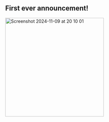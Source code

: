 ## First ever announcement!


<img width="312" alt="Screenshot 2024-11-09 at 20 10 01" src="https://github.com/user-attachments/assets/c9ddc1ee-8730-4ed8-b464-4304b0ef6ab2">
